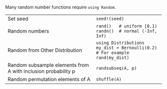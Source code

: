 Many random number functions require `using Random`.

|                                                               |                                                                                      |
| ------------------------------------------------------------- | ------------------------------------------------------------------------------------ |
| Set seed                                                      | `seed!(seed)`                                                                        |
| Random numbers                                                | `rand()   # uniform [0,1)`<br>`randn()  # normal (-Inf, Inf)`                        |
| Random from Other Distribution                                | `using Distributions`<br>`my_dist = Bernoulli(0.2) # For example`<br>`rand(my_dist)` |
| Random subsample elements from A with inclusion probability p | `randsubseq(A, p)`                                                                   |
| Random permutation elements of A                              | `shuffle(A)`                                                                         |
